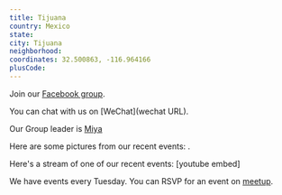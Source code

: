 ```yaml
---
title: Tijuana
country: Mexico
state: 
city: Tijuana
neighborhood: 
coordinates: 32.500863, -116.964166
plusCode:
---
```

Join our [Facebook group](https://www.facebook.com/groups/free.code.camp.tijuana).

You can chat with us on [WeChat](wechat URL).

Our Group leader is [Miya](freecodecamp.org/miya)

Here are some pictures from our recent events:
![]().

Here's a stream of one of our recent events:
[youtube embed]

We have events every Tuesday. You can RSVP for an event on [meetup](meetupurl).
